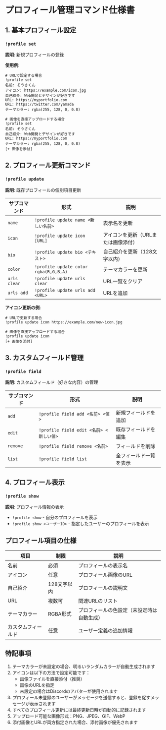 # プロフィール管理コマンド仕様書

## 1. 基本プロフィール設定
### `!profile set`
**説明**: 新規プロフィールの登録

**使用例**:
```
# URLで設定する場合
!profile set
名前: そうさくん
アイコン: https://example.com/icon.jpg
自己紹介: Web開発とデザインが好きです
URL: https://myportfolio.com
URL: https://twitter.com/yamada
テーマカラー: rgba(255, 128, 0, 0.8)

# 画像を直接アップロードする場合
!profile set
名前: そうさくん
自己紹介: Web開発とデザインが好きです
URL: https://myportfolio.com
テーマカラー: rgba(255, 128, 0, 0.8)
[+ 画像を添付]
```

## 2. プロフィール更新コマンド
### `!profile update`
**説明**: 既存プロフィールの個別項目更新

| サブコマンド | 形式 | 説明 |
|------------|------|------|
| `name` | `!profile update name <新しい名前>` | 表示名を更新 |
| `icon` | `!profile update icon [URL]` | アイコンを更新（URLまたは画像添付） |
| `bio` | `!profile update bio <テキスト>` | 自己紹介を更新（128文字以内） |
| `color` | `!profile update color rgba(R,G,B,A)` | テーマカラーを更新 |
| `urls clear` | `!profile update urls clear` | URL一覧をクリア |
| `urls add` | `!profile update urls add <URL>` | URLを追加 |

**アイコン更新の例**:
```
# URLで更新する場合
!profile update icon https://example.com/new-icon.jpg

# 画像を直接アップロードする場合
!profile update icon
[+ 画像を添付]
```

## 3. カスタムフィールド管理
### `!profile field`
**説明**: カスタムフィールド（好きな内容）の管理

| サブコマンド | 形式 | 説明 |
|------------|------|------|
| `add` | `!profile field add <名前> <値>` | 新規フィールドを追加 |
| `edit` | `!profile field edit <名前> <新しい値>` | 既存フィールドを編集 |
| `remove` | `!profile field remove <名前>` | フィールドを削除 |
| `list` | `!profile field list` | 全フィールド一覧を表示 |

## 4. プロフィール表示
### `!profile show`
**説明**: プロフィール情報の表示
- `!profile show` - 自分のプロフィールを表示
- `!profile show <ユーザーID>` - 指定したユーザーのプロフィールを表示

## プロフィール項目の仕様

| 項目 | 制限 | 説明 |
|-----|------|------|
| 名前 | 必須 | プロフィールの表示名 |
| アイコン | 任意 | プロフィール画像のURL |
| 自己紹介 | 128文字以内 | プロフィールの説明文 |
| URL | 複数可 | 関連URLのリスト |
| テーマカラー | RGBA形式 | プロフィールの色設定（未設定時は自動生成） |
| カスタムフィールド | 任意 | ユーザー定義の追加情報 |

## 特記事項

1. テーマカラーが未設定の場合、明るいランダムカラーが自動生成されます
2. アイコンは以下の方法で設定可能です：
   - 画像ファイルを直接添付（推奨）
   - 画像のURLを指定
   - 未設定の場合はDiscordのアバターが使用されます
3. プロフィール未登録のユーザーがメッセージを送信すると、登録を促すメッセージが表示されます
4. すべてのプロフィール更新には最終更新日時が自動的に記録されます
5. アップロード可能な画像形式：PNG、JPEG、GIF、WebP
6. 添付画像とURLが両方指定された場合、添付画像が優先されます
